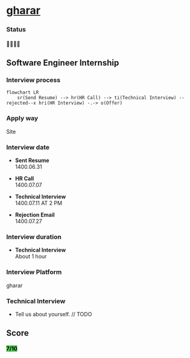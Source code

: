 # [gharar](https://gharar.ir)


### Status
#### 📜📞🔧❌
## Software Engineer Internship
### Interview process
```mermaid
flowchart LR
    sr(Send Resume) --> hr(HR Call) --> ti(Technical Interview) --rejected--x hri(HR Interview) -.-> o(Offer)
```

### Apply way
Site

### Interview date
- **Sent Resume** <br /> 1400.06.31

- **HR Call**<br /> 1400.07.07

- **Technical Interview** <br> 1400.07.11 AT 2 PM

- **Rejection Email** <br /> 1400.07.27

### Interview duration
- **Technical Interview** <br>About 1 hour

### Interview Platform
gharar

### Technical Interview
<p dir = "rtl"></p>

- Tell us about yourself.
// TODO

## Score
<h4><mark style="background-color:#54ca56">7/10</mark></h4>

<p dir="rtl">
</p>
